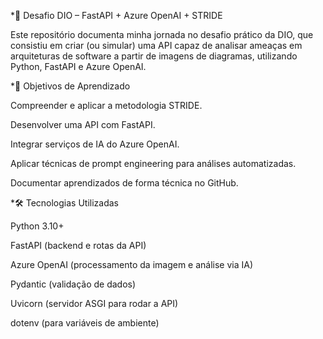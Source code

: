 *🚀 Desafio DIO – FastAPI + Azure OpenAI + STRIDE

Este repositório documenta minha jornada no desafio prático da DIO, que consistiu em criar (ou simular) uma API capaz de analisar ameaças em arquiteturas de software a partir de imagens de diagramas, utilizando Python, FastAPI e Azure OpenAI.

*🎯 Objetivos de Aprendizado

Compreender e aplicar a metodologia STRIDE.

Desenvolver uma API com FastAPI.

Integrar serviços de IA do Azure OpenAI.

Aplicar técnicas de prompt engineering para análises automatizadas.

Documentar aprendizados de forma técnica no GitHub.

*🛠️ Tecnologias Utilizadas

Python 3.10+

FastAPI (backend e rotas da API)

Azure OpenAI (processamento da imagem e análise via IA)

Pydantic (validação de dados)

Uvicorn (servidor ASGI para rodar a API)

dotenv (para variáveis de ambiente)
